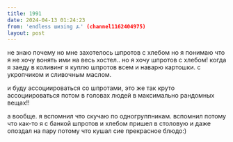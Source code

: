 ```yaml
---
title: 1991
date: 2024-04-13 01:24:23
from: 'endless шизing ⍼' (channel1162404975)
layout: post
---
```


не знаю почему но мне захотелось шпротов с хлебом
но я понимаю что я не хочу вонять ими на весь хостел.. но я хочу шпротов с хлебом! когда я заеду в коливинг я куплю шпротов всем и наварю картошки. с укропчиком и сливочным маслом.

и буду ассоциироваться со шпротами, это же так круто ассоциироваться потом в головах людей в максимально рандомных вещах!!

а вообще. я вспомнил что скучаю по одногруппникам. вспомнил потому что как-то я с банкой шпротов и хлебом пришел в столовую и даже опоздал на пару потому что кушал сие прекрасное блюдо:)
